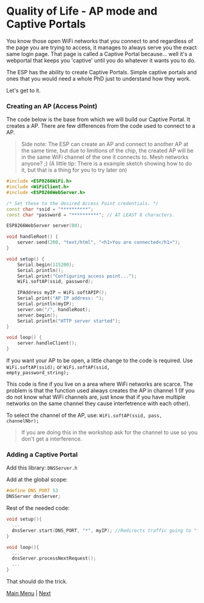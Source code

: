 # Quality of Life - AP mode and Captive Portals

You know those open WiFi networks that you connect to and regardless of the page you are trying to access, it manages to always serve you the exact same login page.
That page is called a Captive Portal because... well it's a webportal that keeps you 'captive' until you do whatever it wants you to do.

The ESP has the ability to create Captive Portals. Simple captive portals and ones that you would need a whole PhD just to understand how they work.

Let's get to it.

### Creating an AP (Access Point)

The code below is the base from which we will build our Captive Portal. It creates a AP. There are few differences from the code used to connect to a AP.

> Side note: The ESP can create an AP and connect to another AP at the same time, but due to limitions of the chip, the created AP will be in the same WiFi channel of the one it connects to.
> Mesh networks anyone? ;) (A little tip: There is a example sketch showing how to do it, but that is a thing for you to try later on)

```c++
#include <ESP8266WiFi.h>
#include <WiFiClient.h> 
#include <ESP8266WebServer.h>

/* Set these to the desired Access Point credentials. */
const char *ssid = "**********";
const char *password = "**********"; // AT LEAST 8 characters.

ESP8266WebServer server(80);

void handleRoot() {
	server.send(200, "text/html", "<h1>You are connected</h1>");
}

void setup() {
	Serial.begin(115200);
	Serial.println();
	Serial.print("Configuring access point...");
	WiFi.softAP(ssid, password);

	IPAddress myIP = WiFi.softAPIP();
	Serial.print("AP IP address: ");
	Serial.println(myIP);
	server.on("/", handleRoot);
	server.begin();
	Serial.println("HTTP server started");
}

void loop() {
	server.handleClient();
}
```

If you want your AP to be open, a little change to the code is required. Use <code>WiFi.softAP(ssid);</code> or <code>WiFi.softAP(ssid, empty_password_string);</code>

This code is fine if you live on a area where WiFi networks are scarce. The problem is that the function used always creates the AP in channel 1
(If you do not know what WiFi channels are, just know that if you have multiple networks on the same channel they cause interfetrence with each other).

To select the channel of the AP, use: <code>WiFi.softAP(ssid, pass, channelNbr);</code>

> If you are doing this in the workshop ask for the channel to use so you don't get a interference.

### Adding a Captive Portal

Add this library: <code>DNSServer.h</code>

Add at the global scope:
```c++
#define DNS_PORT 53
DNSServer dnsServer;
```

Rest of the needed code:

```c++
void setup(){
  ...
  dnsServer.start(DNS_PORT, "*", myIP); //Redirects traffic going to "*" ('*' means everything) to the IP of your device ('myIP' in the AP example code).
}

void loop(){
  ...
  dnsServer.processNextRequest();
  ...
}
```

That should do the trick.

[Main Menu](../readme.md) | [Next](./ex7.md)